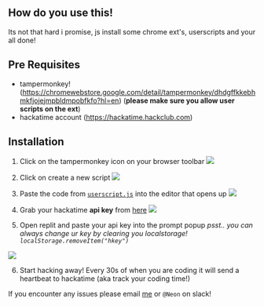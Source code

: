 ## How do you use this!
Its not that hard i promise, js install some chrome ext's, userscripts and your all done!
## Pre Requisites 
- tampermonkey! (https://chromewebstore.google.com/detail/tampermonkey/dhdgffkkebhmkfjojejmpbldmpobfkfo?hl=en) (**please make sure you allow user scripts on the ext**)
- hackatime account (https://hackatime.hackclub.com)

## Installation

1. Click on the tampermonkey icon on your browser toolbar
![](https://hc-cdn.hel1.your-objectstorage.com/s/v3/8866050228b834c5200031613c986ae25ec12642_image.png)

2. Click on create a new script
![](https://hc-cdn.hel1.your-objectstorage.com/s/v3/4f4a21fc5bacf6951c6355a1e68c33a92280a833_image.png)

3. Paste the code from [`userscript.js`](./userscript.js) into the editor that opens up
![](https://hc-cdn.hel1.your-objectstorage.com/s/v3/7fb22c75db3a2eef403348f2dc95d0ad99058b58_image.png)

4. Grab your hackatime **api key** from [here](https://hackatime.hackclub.com/my/settings) 
![](https://hc-cdn.hel1.your-objectstorage.com/s/v3/b41c38a32184e5b5ea19d8fa6c12c6613f3cfd7c_image.png)

5. Open replit and paste your api key into the prompt popup
_psst.. you can always change ur key by clearing you localstorage! `localStorage.removeItem("hkey")`_

![](https://hc-cdn.hel1.your-objectstorage.com/s/v3/b6e4746c469ece9191392d1b68638a070b0be27f_image.png)

6. Start hacking away! Every 30s of when you are coding it will send a heartbeat to hackatime (aka track your coding time!)

If you encounter any issues please email [me](neon+hackatime@hackclub.com) or `@Neon` on slack!